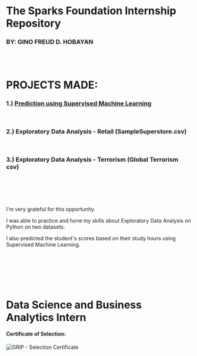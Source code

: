 # The Sparks Foundation Internship Repository

### BY: GINO FREUD D. HOBAYAN  

<br>
<br>

# PROJECTS MADE:

### 1.) [Prediction using Supervised Machine Learning](https://github.com/Gino-Freud-Hobayan/The-Sparks-Foundation_Internship_Projects/blob/main/1.%20Prediction%20using%20Supervised%20Machine%20Learning.ipynb)

<br>

### 2.) Exploratory Data Analysis - Retail (SampleSuperstore.csv)

<br>

### 3.) Exploratory Data Analysis - Terrorism (Global Terrorism csv)

<br>


<br><br>

I'm very grateful for this opportunity.

I was able to practice and hone my skills about Exploratory Data Analysis on Python on two datasets.

I also predicted the student's scores based on their study hours using Supervised Machine Learning.


<br><br><br><br><br>



# Data Science and Business Analytics Intern

#### Certificate of Selection:
![GRIP - Selection Certificate](https://github.com/Gino-Freud-Hobayan/The-Sparks-Foundation_Internship/assets/117270964/500a30a9-9f48-4a31-abbd-a9f4690addf1)












